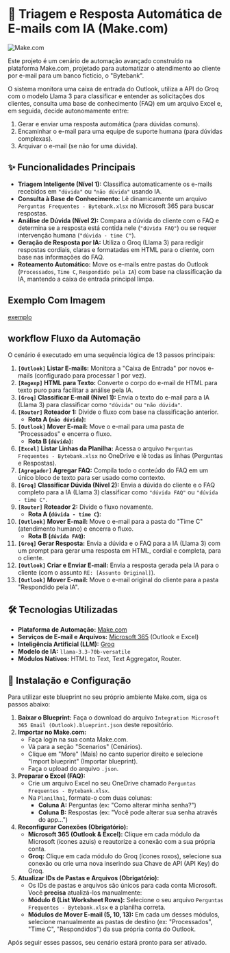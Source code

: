 # 🤖 Triagem e Resposta Automática de E-mails com IA (Make.com)

![Make.com](https://img.shields.io/badge/Plataforma-Make.com-blue?style=for-the-badge&logo=make)

Este projeto é um cenário de automação avançado construído na plataforma Make.com, projetado para automatizar o atendimento ao cliente por e-mail para um banco fictício, o "Bytebank".

O sistema monitora uma caixa de entrada do Outlook, utiliza a API do Groq com o modelo Llama 3 para classificar e entender as solicitações dos clientes, consulta uma base de conhecimento (FAQ) em um arquivo Excel e, em seguida, decide autonomamente entre:

1.  Gerar e enviar uma resposta automática (para dúvidas comuns).
2.  Encaminhar o e-mail para uma equipe de suporte humana (para dúvidas complexas).
3.  Arquivar o e-mail (se não for uma dúvida).

## ✨ Funcionalidades Principais

* **Triagem Inteligente (Nível 1):** Classifica automaticamente os e-mails recebidos em `"dúvida"` ou `"não dúvida"` usando IA.
* **Consulta à Base de Conhecimento:** Lê dinamicamente um arquivo `Perguntas Frequentes - Bytebank.xlsx` no Microsoft 365 para buscar respostas.
* **Análise de Dúvida (Nível 2):** Compara a dúvida do cliente com o FAQ e determina se a resposta está contida nele (`"dúvida FAQ"`) ou se requer intervenção humana (`"dúvida - time C"`).
* **Geração de Resposta por IA:** Utiliza o Groq (Llama 3) para redigir respostas cordiais, claras e formatadas em HTML para o cliente, com base nas informações do FAQ.
* **Roteamento Automático:** Move os e-mails entre pastas do Outlook (`Processados`, `Time C`, `Respondido pela IA`) com base na classificação da IA, mantendo a caixa de entrada principal limpa.

##  Exemplo Com Imagem

[exemplo](assets/automação-email-make/automação.png.png)

##  workflow Fluxo da Automação

O cenário é executado em uma sequência lógica de 13 passos principais:

1.  **`[Outlook]` Listar E-mails:** Monitora a "Caixa de Entrada" por novos e-mails (configurado para processar 1 por vez).
2.  **`[Regexp]` HTML para Texto:** Converte o corpo do e-mail de HTML para texto puro para facilitar a análise pela IA.
3.  **`[Groq]` Classificar E-mail (Nível 1):** Envia o texto do e-mail para a IA (Llama 3) para classificar como `"dúvida"` ou `"não dúvida"`.
4.  **`[Router]` Roteador 1:** Divide o fluxo com base na classificação anterior.
    * **Rota A (`não dúvida`):**
5.  **`[Outlook]` Mover E-mail:** Move o e-mail para uma pasta de "Processados" e encerra o fluxo.
    * **Rota B (`dúvida`):**
6.  **`[Excel]` Listar Linhas da Planilha:** Acessa o arquivo `Perguntas Frequentes - Bytebank.xlsx` no OneDrive e lê todas as linhas (Perguntas e Respostas).
7.  **`[Agregador]` Agregar FAQ:** Compila todo o conteúdo do FAQ em um único bloco de texto para ser usado como contexto.
8.  **`[Groq]` Classificar Dúvida (Nível 2):** Envia a dúvida do cliente e o FAQ completo para a IA (Llama 3) classificar como `"dúvida FAQ"` ou `"dúvida - time C"`.
9.  **`[Router]` Roteador 2:** Divide o fluxo novamente.
    * **Rota A (`dúvida - time C`):**
10. **`[Outlook]` Mover E-mail:** Move o e-mail para a pasta do "Time C" (atendimento humano) e encerra o fluxo.
    * **Rota B (`dúvida FAQ`):**
11. **`[Groq]` Gerar Resposta:** Envia a dúvida e o FAQ para a IA (Llama 3) com um prompt para gerar uma resposta em HTML, cordial e completa, para o cliente.
12. **`[Outlook]` Criar e Enviar E-mail:** Envia a resposta gerada pela IA para o cliente (com o assunto `RE: [Assunto Original]`).
13. **`[Outlook]` Mover E-mail:** Move o e-mail original do cliente para a pasta "Respondido pela IA".

## 🛠️ Tecnologias Utilizadas

* **Plataforma de Automação:** [Make.com](https://www.make.com/)
* **Serviços de E-mail e Arquivos:** [Microsoft 365](https://www.microsoft.com/pt-br/microsoft-365) (Outlook e Excel)
* **Inteligência Artificial (LLM):** [Groq](https://groq.com/)
* **Modelo de IA:** `llama-3.3-70b-versatile`
* **Módulos Nativos:** HTML to Text, Text Aggregator, Router.

## 🚀 Instalação e Configuração

Para utilizar este blueprint no seu próprio ambiente Make.com, siga os passos abaixo:

1.  **Baixar o Blueprint:** Faça o download do arquivo `Integration Microsoft 365 Email (Outlook).blueprint.json` deste repositório.
2.  **Importar no Make.com:**
    * Faça login na sua conta Make.com.
    * Vá para a seção "Scenarios" (Cenários).
    * Clique em "More" (Mais) no canto superior direito e selecione "Import blueprint" (Importar blueprint).
    * Faça o upload do arquivo `.json`.
3.  **Preparar o Excel (FAQ):**
    * Crie um arquivo Excel no seu OneDrive chamado `Perguntas Frequentes - Bytebank.xlsx`.
    * Na `Planilha1`, formate-o com duas colunas:
        * **Coluna A:** Perguntas (ex: "Como alterar minha senha?")
        * **Coluna B:** Respostas (ex: "Você pode alterar sua senha através do app...")
4.  **Reconfigurar Conexões (Obrigatório):**
    * **Microsoft 365 (Outlook & Excel):** Clique em cada módulo da Microsoft (ícones azuis) e reautorize a conexão com a sua própria conta.
    * **Groq:** Clique em cada módulo do Groq (ícones roxos), selecione sua conexão ou crie uma nova inserindo sua Chave de API (API Key) do Groq.
5.  **Atualizar IDs de Pastas e Arquivos (Obrigatório):**
    * Os IDs de pastas e arquivos são únicos para cada conta Microsoft. Você **precisa** atualizá-los manualmente:
    * **Módulo 6 (List Worksheet Rows):** Selecione o seu arquivo `Perguntas Frequentes - Bytebank.xlsx` e a planilha correta.
    * **Módulos de Mover E-mail (5, 10, 13):** Em cada um desses módulos, selecione manualmente as pastas de destino (ex: "Processados", "Time C", "Respondidos") da sua própria conta do Outlook.

Após seguir esses passos, seu cenário estará pronto para ser ativado.
